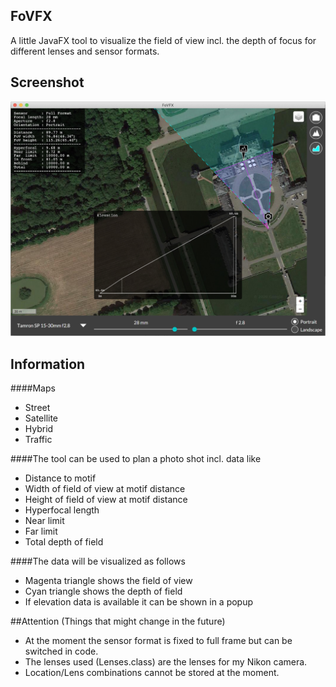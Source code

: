 ## FoVFX
A little JavaFX tool to visualize the field of view incl. the depth of focus for different lenses and sensor formats.

## Screenshot
![Overview](https://raw.githubusercontent.com/HanSolo/FoVFX/master/FoVFX.jpg)

## Information
####Maps
- Street
- Satellite
- Hybrid
- Traffic

####The tool can be used to plan a photo shot incl. data like
- Distance to motif
- Width of field of view at motif distance
- Height of field of view at motif distance
- Hyperfocal length
- Near limit
- Far limit
- Total depth of field

####The data will be visualized as follows
- Magenta triangle shows the field of view
- Cyan triangle shows the depth of field
- If elevation data is available it can be shown in a popup


##Attention (Things that might change in the future)
- At the moment the sensor format is fixed to full frame but can be switched in code.
- The lenses used (Lenses.class) are the lenses for my Nikon camera.
- Location/Lens combinations cannot be stored at the moment. 
